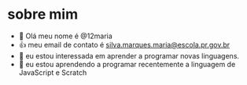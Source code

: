 # sobre mim
- 👋 Olá meu nome é @12maria
- :+1: meu email de contato é silva.marques.maria@escola.pr.gov.br
- 👀 eu estou interessada em aprender a programar novas linguagens.                        
- 🌱 eu estou aprendendo a programar recentemente a linguagem de JavaScript e Scratch

